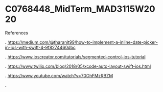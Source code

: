 # C0768448_MidTerm_MAD3115W2020

References


 . https://medium.com/@tharanit99/how-to-implement-a-inline-date-picker-in-ios-with-swift-4-9f8274460dbc
 
 . https://www.ioscreator.com/tutorials/segmented-control-ios-tutorial
 
 . https://www.twilio.com/blog/2018/05/xcode-auto-layout-swift-ios.html
 
 . https://www.youtube.com/watch?v=70OhFMzRBZM
  
 . 
